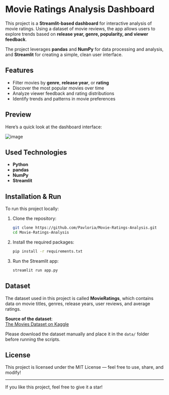 # Movie Ratings Analysis Dashboard

This project is a **Streamlit-based dashboard** for interactive analysis of movie ratings. Using a dataset of movie reviews, the app allows users to explore trends based on **release year, genre, popularity, and viewer feedback**.

The project leverages **pandas** and **NumPy** for data processing and analysis, and **Streamlit** for creating a simple, clean user interface.

## Features

- Filter movies by **genre**, **release year**, or **rating**
- Discover the most popular movies over time
- Analyze viewer feedback and rating distributions
- Identify trends and patterns in movie preferences

## Preview

Here’s a quick look at the dashboard interface:

![image](https://github.com/user-attachments/assets/713c7169-3a68-4bfd-b06a-25ddc4d50ff6)


## Used Technologies

- **Python**
- **pandas**
- **NumPy**
- **Streamlit**

## Installation & Run

To run this project locally:

1. Clone the repository:
   ```bash
   git clone https://github.com/Pavloria/Movie-Ratings-Analysis.git
   cd Movie-Ratings-Analysis
   ```

2. Install the required packages:
   ```bash
   pip install -r requirements.txt
   ```

3. Run the Streamlit app:
   ```bash
   streamlit run app.py
   ```

## Dataset

The dataset used in this project is called **MovieRatings**, which contains data on movie titles, genres, release years, user reviews, and average ratings.

**Source of the dataset**:  
[The Movies Dataset on Kaggle](https://www.kaggle.com/datasets/nounakbanik/the-movies-dataset)

Please download the dataset manually and place it in the `data/` folder before running the scripts.


## License

This project is licensed under the MIT License — feel free to use, share, and modify!

---

If you like this project, feel free to give it a star!




